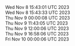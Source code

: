 Wed Nov  8 15:43:01 UTC 2023 <br/>
Wed Nov  8 15:43:33 UTC 2023 <br/>
Thu Nov  9 00:00:08 UTC 2023 <br/>
Thu Nov  9 11:43:05 UTC 2023 <br/>
Thu Nov  9 12:00:06 UTC 2023 <br/>
Thu Nov  9 16:58:06 UTC 2023 <br/>
Fri Nov 10 00:00:06 UTC 2023 <br/>
